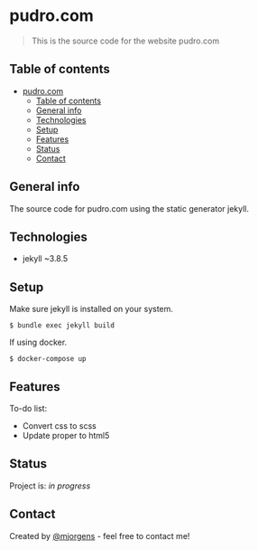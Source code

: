 # pudro.com
> This is the source code for the website pudro.com

## Table of contents
- [pudro.com](#pudrocom)
  - [Table of contents](#table-of-contents)
  - [General info](#general-info)
  - [Technologies](#technologies)
  - [Setup](#setup)
  - [Features](#features)
  - [Status](#status)
  - [Contact](#contact)

## General info
The source code for pudro.com using the static generator jekyll.

## Technologies
* jekyll ~3.8.5

## Setup
Make sure jekyll is installed on your system.
```
$ bundle exec jekyll build
```
If using docker.
```
$ docker-compose up
```

## Features
To-do list:
* Convert css to scss
* Update proper to html5

## Status
Project is: _in progress_

## Contact
Created by [@mjorgens](https://github.com/mjorgens) - feel free to contact me!
